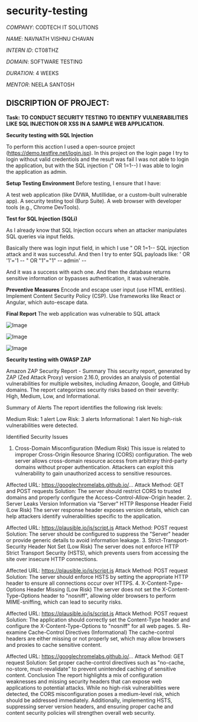 # security-testing

*COMPANY*: CODTECH IT SOLUTIONS

*NAME*: NAVNATH VISHNU CHAVAN

*INTERN ID*: CT08THZ

*DOMAIN*: SOFTWARE TESTING

*DURATION*: 4 WEEKS

*MENTOR*: NEELA SANTOSH

## DISCRIPTION OF PROJECT:

**Task: TO CONDUCT SECURITY TESTING TO IDENTIFY VULNERABILITIES LIKE SQL INJECTION OR XSS IN A SAMPLE WEB APPLICATION.**

**Security testing with SQL Injection**

To perform this acction I used a open-source project (https://demo.testfire.net/login.jsp).
In this project on the login page I try to login without valid credentiols and the result was fail I was not able to login the application,
but with the SQL injection (" OR 1=1--) I was able to login the application as admin.

**Setup Testing Environment**
Before testing, I ensure that I have:

A test web application (like DVWA, Mutillidae, or a custom-built vulnerable app).
A security testing tool (Burp Suite).
A web browser with developer tools (e.g., Chrome DevTools).

**Test for SQL Injection (SQLi)**

As I already know that SQL Injection occurs when an attacker manipulates SQL queries via input fields.

Basically there was login input field, in which I use " OR 1=1-- SQL injection attack and it was successful.
And then I try to enter SQL payloads like:
' OR '1'='1  -- 
" OR "1"="1" -- 
admin' -- 

And it was a success with each one. And then the database returns sensitive information or bypasses authentication, it was vulnerable.

**Preventive Measures**
Encode and escape user input (use HTML entities).
Implement Content Security Policy (CSP).
Use frameworks like React or Angular, which auto-escape data.

**Final Report**
The web application was vulnerable to SQL attack

![Image](https://github.com/user-attachments/assets/a963d91a-058c-4958-aa9a-ac4e210cf2b0)

![Image](https://github.com/user-attachments/assets/8877a9a2-2db6-4748-8bd1-2afe55cba5a3)

![Image](https://github.com/user-attachments/assets/315e41de-da2d-4231-9b18-a5772451b165)


**Security testing with OWASP ZAP**


Amazon ZAP Security Report - Summary
This security report, generated by ZAP (Zed Attack Proxy) version 2.16.0, provides an analysis of potential vulnerabilities for multiple websites, including Amazon, Google, and GitHub domains. The report categorizes security risks based on their severity: High, Medium, Low, and Informational.

Summary of Alerts
The report identifies the following risk levels:

Medium Risk: 1 alert
Low Risk: 3 alerts
Informational: 1 alert
No high-risk vulnerabilities were detected.

Identified Security Issues
1. Cross-Domain Misconfiguration (Medium Risk)
This issue is related to improper Cross-Origin Resource Sharing (CORS) configuration. The web server allows cross-domain resource access from arbitrary third-party domains without proper authentication. Attackers can exploit this vulnerability to gain unauthorized access to sensitive resources.

Affected URL: https://googlechromelabs.github.io/...
Attack Method: GET and POST requests
Solution: The server should restrict CORS to trusted domains and properly configure the Access-Control-Allow-Origin header.
2. Server Leaks Version Information via "Server" HTTP Response Header Field (Low Risk)
The server response header exposes version details, which can help attackers identify vulnerabilities specific to the application.

Affected URL: https://plausible.io/js/script.js
Attack Method: POST request
Solution: The server should be configured to suppress the "Server" header or provide generic details to avoid information leakage.
3. Strict-Transport-Security Header Not Set (Low Risk)
The server does not enforce HTTP Strict Transport Security (HSTS), which prevents users from accessing the site over insecure HTTP connections.

Affected URL: https://plausible.io/js/script.js
Attack Method: POST request
Solution: The server should enforce HSTS by setting the appropriate HTTP header to ensure all connections occur over HTTPS.
4. X-Content-Type-Options Header Missing (Low Risk)
The server does not set the X-Content-Type-Options header to "nosniff", allowing older browsers to perform MIME-sniffing, which can lead to security risks.

Affected URL: https://plausible.io/js/script.js
Attack Method: POST request
Solution: The application should correctly set the Content-Type header and configure the X-Content-Type-Options to "nosniff" for all web pages.
5. Re-examine Cache-Control Directives (Informational)
The cache-control headers are either missing or not properly set, which may allow browsers and proxies to cache sensitive content.

Affected URL: https://googlechromelabs.github.io/...
Attack Method: GET request
Solution: Set proper cache-control directives such as "no-cache, no-store, must-revalidate" to prevent unintended caching of sensitive content.
Conclusion
The report highlights a mix of configuration weaknesses and missing security headers that can expose web applications to potential attacks. While no high-risk vulnerabilities were detected, the CORS misconfiguration poses a medium-level risk, which should be addressed immediately. Additionally, implementing HSTS, suppressing server version headers, and ensuring proper cache and content security policies will strengthen overall web security.







